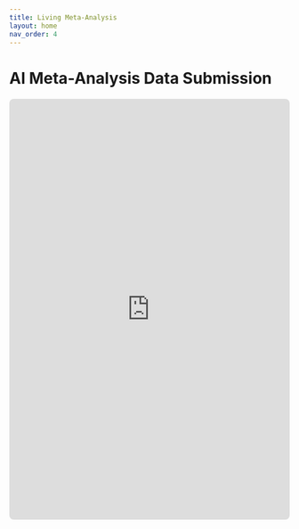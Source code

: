 ```yaml
---
title: Living Meta-Analysis
layout: home
nav_order: 4
---
```


# AI Meta-Analysis Data Submission

<div style="position: relative; width: 100%; height: 0; padding-bottom: 150%; margin-top: 20px;">
    <iframe src="https://docs.google.com/forms/d/e/1FAIpQLSc6jSryqcG2BgsdwggreF7SnV70wio4cHaDiyfhQgiO7p5WFA/viewform?embedded=true" 
        style="position: absolute; top: 0; left: 0; width: 100%; height: 100%; border: none; border-radius: 8px;"
        frameborder="0" marginheight="0" marginwidth="0">
        Loading...
    </iframe>
</div>
